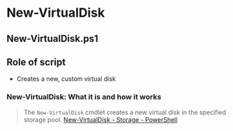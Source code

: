 # New-VirtualDisk

## New-VirtualDisk.ps1

## Role of script

- Creates a new, custom virtual disk

### New-VirtualDisk: What it is and how it works

> The `New-VirtualDisk` cmdlet creates a new virtual disk in the specified storage pool. [New-VirtualDisk - Storage - PowerShell](https://learn.microsoft.com/en-us/powershell/module/storage/new-virtualdisk?view=windowsserver2022-ps)
